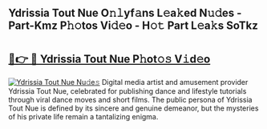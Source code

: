 ## Ydrissia Tout Nue O𝚗𝚕yf𝚊ns L𝚎a𝚔ed N𝚞𝚍es - Part-Kmz P𝚑𝚘tos Vi𝚍𝚎o - H𝚘𝚝 Part L𝚎a𝚔s SoTkz

# <h2><a href="http://kfay6h2.oniu.top/?m=Ydrissia+Tout+Nue">🔗👉 🔴 Ydrissia Tout Nue P𝚑ot𝚘𝚜 V𝚒d𝚎o</a></h2>

[![Ydrissia Tout Nue Nu𝚍e𝚜](https://i.imgur.com/0qMVB7G.gif)](http://kfay6h2.oniu.top/?m=Ydrissia+Tout+Nue)
Digital media artist and amusement provider Ydrissia Tout Nue, celebrated for publishing dance and lifestyle tutorials through viral dance moves and short films. The public persona of Ydrissia Tout Nue is defined by its sincere and genuine demeanor, but the mysteries of his private life remain a tantalizing enigma.  
